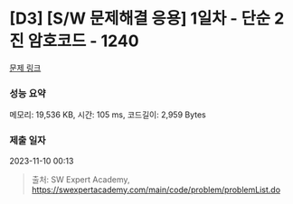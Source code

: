 # [D3] [S/W 문제해결 응용] 1일차 - 단순 2진 암호코드 - 1240 

[문제 링크](https://swexpertacademy.com/main/code/problem/problemDetail.do?contestProbId=AV15FZuqAL4CFAYD) 

### 성능 요약

메모리: 19,536 KB, 시간: 105 ms, 코드길이: 2,959 Bytes

### 제출 일자

2023-11-10 00:13



> 출처: SW Expert Academy, https://swexpertacademy.com/main/code/problem/problemList.do